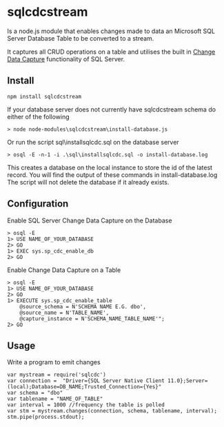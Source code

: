 # sqlcdcstream

Is a node.js module that enables changes made to data an Microsoft SQL Server Database Table to be converted to a stream.

It captures all CRUD operations on a table and utilises the built in [Change Data Capture](http://msdn.microsoft.com/en-us/library/bb522489.aspx) functionality of SQL Server.

## Install 
```
npm install sqlcdcstream
```

If your database server does not currently have sqlcdcstream schema do either of the following
```
> node node-modules\sqlcdcstream\install-database.js
```

Or run the script sql\installsqlcdc.sql on the database server
```
> osql -E -n-1 -i .\sql\installsqlcdc.sql -o install-database.log
```

This creates a database on the local instance to store the id of the latest record.
You will find the output of these commands in install-database.log
The script will not delete the database if it already exists.

## Configuration

Enable SQL Server Change Data Capture on the Database
```
> osql -E 
1> USE NAME_OF_YOUR_DATABASE
2> GO
1> EXEC sys.sp_cdc_enable_db
2> GO
```

Enable Change Data Capture on a Table
```
> osql -E 
1> USE NAME_OF_YOUR_DATABASE
2> GO
1> EXECUTE sys.sp_cdc_enable_table 
	@source_schema = N'SCHEMA NAME E.G. dbo', 
	@source_name = N'TABLE_NAME', 
	@capture_instance = N'SCHEMA_NAME_TABLE_NAME'";
2> GO
```

## Usage

Write a program to emit changes
```
var mystream = require('sqlcdc')
var connection =  "Driver={SQL Server Native Client 11.0};Server=(local);Database=DB_NAME;Trusted_Connection={Yes}"
var schema = "dbo"
var tablename = "NAME_OF_TABLE"
var interval = 1000 //frequency the table is polled
var stm = mystream.changes(connection, schema, tablename, interval);
stm.pipe(process.stdout);
```